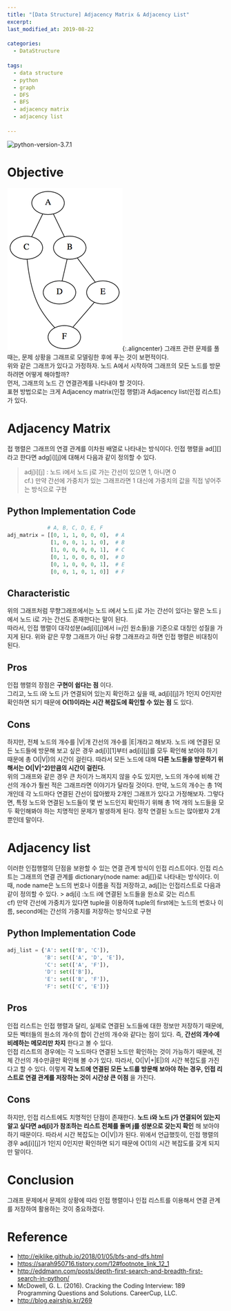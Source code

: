 ```yaml
---
title: "[Data Structure] Adjacency Matrix & Adjacency List"
excerpt:
last_modified_at: 2019-08-22

categories:
  - DataStructure

tags:
  - data structure
  - python
  - graph
  - DFS
  - BFS
  - adjacency matrix
  - adjacency list

---
```


![python-version-3.7.1](https://img.shields.io/badge/python-v3.7.1-blue.svg)

# Objective
![](/assets/img/alg-dfs-bfs-graph.png){:.aligncenter} 그래프 관련 문제를 풀 때는, 문제 상황을 그래프로 모델링한 후에 푸는 것이 보편적이다. <br> 위와 같은 그래프가 있다고 가정하자. 노드 A에서 시작하여 그래프의 모든 노드를 방문하려면 어떻게 해야할까? <br> 먼저, 그래프의 노드 간 연결관계를 나타내야 할 것이다. <br> 표현 방법으로는 크게 Adjacency matrix(인접 행렬)과 Adjacency list(인접 리스트)가 있다.

# Adjacency Matrix
접 행렬은 그래프의 연결 관계를 이차원 배열로 나타내는 방식이다. 인접 행렬을 ad[][]라고 한다면 adg[i][j]에 대해서 다음과 같이 정의할 수 있다.
> adj]i][j] : 노드 i에서 노드 j로 가는 간선이 있으면 1, 아니면 0 <br> cf.) 만약 간선에 가중치가 있는 그래프라면 1 대신에 가중치의 값을 직접 넣어주는 방식으로 구현

## Python Implementation Code
```python
             # A, B, C, D, E, F
adj_matrix = [[0, 1, 1, 0, 0, 0],  # A
              [1, 0, 0, 1, 1, 0],  # B
              [1, 0, 0, 0, 0, 1],  # C
              [0, 1, 0, 0, 0, 0],  # D
              [0, 1, 0, 0, 0, 1],  # E
              [0, 0, 1, 0, 1, 0]]  # F
```

## Characteristic
위의 그래프처럼 무향그래프에서는 노드 i에서 노드 j로 가는 간선이 있다는 말은 노드 j에서 노드 i로 가는 간선도 존재한다는 말이 된다. <br> 따라서, 인접 행렬이 대각성분(adj[i][j]에서 i=j인 원소들)을 기준으로 대칭인 성질을 가지게 된다. 위와 같은 무향 그래프가 아닌 유향 그래프라고 하면 인접 행렬은 비대칭이 된다.

## Pros
인접 행렬의 장점은 **구현이 쉽다는 점** 이다. <br> 그리고, 노드 i와 노드 j가 연결되어 있는지 확인하고 싶을 때, adj[i][j]가 1인지 0인지만 확인하면 되기 때문에 **O(1)이라는 시간 복잡도에 확인할 수 있는 점** 도 있다.

## Cons
하지만, 전체 노드의 개수를 |V|개 간선의 개수를 |E|개라고 해보자. 노드 i에 연결된 모든 노드들에 방문해 보고 싶은 경우 adj[i][1]부터 adj[i][j]를 모두 확인해 보아야 하기 때문에 총 O(|V|)의 시간이 걸린다. 따라서 모든 노드에 대해 **다른 노드들을 방문하기 위해서는 O(|V|^2)만큼의 시간이 걸린다.** <br> 위의 그래프와 같은 경우 큰 차이가 느껴지지 않을 수도 있지만, 노드의 개수에 비해 간선의 개수가 훨씬 적은 그래프라면 이야기가 달라질 것이다. 만약, 노드의 개수는 총 1억개인데 각 노드마다 연결된 간선이 많아봤자 2개인 그래프가 있다고 가정해보자. 그렇다면, 특정 노드와 연결된 노드들이 몇 번 노드인지 확인하기 위해 총 1억 개의 노드들을 모두 확인해봐야 하는 치명적인 문제가 발생하게 된다. 정작 연결된 노드는 많아봤자 2개 뿐인데 말이다.

# Adjacency list
이러한 인접행렬의 단점을 보완할 수 있는 연결 관계 방식이 인접 리스트이다. 인접 리스트는 그래프의 연결 관계를 dictionary{node name: adj[]}로 나타내는 방식이다. 이 때, node name은 노드의 번호나 이름을 직접 저장하고, adj[]는 인접리스트로 다음과 같이 정의할 수 있다. > adj[i] :노드 i에 연결된 노드들을 원소로 갖는 리스트 <br> cf) 만약 간선에 가중치가 있다면 tuple을 이용하여 tuple의 first에는 노드의 번호나 이름, second에는 간선의 가중치를 저장하는 방식으로 구현

## Python Implementation Code
```python
adj_list = {'A': set(['B', 'C']),
            'B': set(['A', 'D', 'E']),
            'C': set(['A', 'F']),
            'D': set(['B']),
            'E': set(['B', 'F']),
            'F': set(['C', 'E'])}
```

## Pros
인접 리스트는 인접 행렬과 달리, 실제로 연결된 노드들에 대한 정보만 저장하기 때문에, 모든 벡터들의 원소의 개수의 합이 간선의 개수와 같다는 점이 있다. 즉, **간선의 개수에 비례하는 메모리만 차지** 한다고 볼 수 있다. <br> 인접 리스트의 경우에는 각 노드마다 연결된 노드만 확인하는 것이 가능하기 때문에, 전체 간선의 개수만큼만 확인해 볼 수가 있다. 따라서, O(|V|+|E|)의 시간 복잡도를 가진다고 할 수 있다. 이렇게 **각 노드에 연결된 모든 노드를 방문해 보아야 하는 경우, 인접 리스트로 연결 관계를 저장하는 것이 시간상 큰 이점** 을 가진다.

## Cons
하지만, 인접 리스트에도 치명적인 단점이 존재한다. **노드 i와 노드 j가 연결되어 있는지 알고 싶다면 adj[i]가 참조하는 리스트 전체를 돌며 j를 성분으로 갖는지 확인** 해 보아야 하기 때문이다. 따라서 시간 복잡도는 O(|V|)가 된다. 위에서 언급했듯이, 인접 행렬의 경우 adj[i][j]가 1인지 0인지만 확인하면 되기 때문에 O(1)의 시간 복잡도를 갖게 되지만 말이다.

# Conclusion
그래프 문제에서 문제의 상황에 따라 인접 행렬이나 인접 리스트를 이용해서 연결 관계를 저장하여 활용하는 것이 중요하겠다.

# Reference

-	http://ejklike.github.io/2018/01/05/bfs-and-dfs.html
-	https://sarah950716.tistory.com/12#footnote_link_12_1
-	http://eddmann.com/posts/depth-first-search-and-breadth-first-search-in-python/
-	McDowell, G. L. (2016). Cracking the Coding Interview: 189 Programming Questions and Solutions. CareerCup, LLC.
-	http://blog.eairship.kr/269﻿
